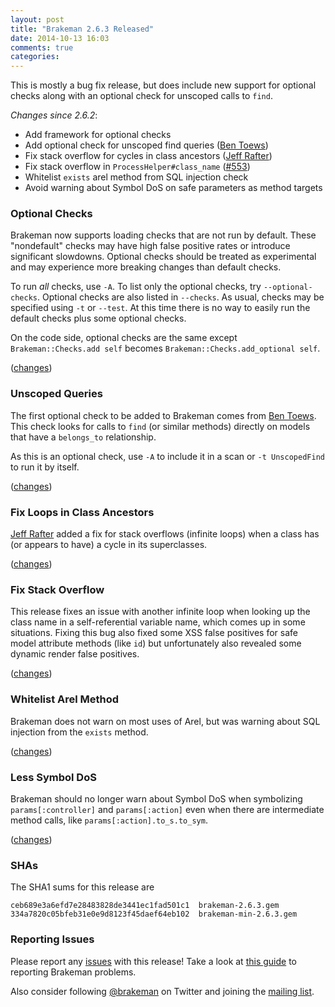 ```yaml
---
layout: post
title: "Brakeman 2.6.3 Released"
date: 2014-10-13 16:03
comments: true
categories: 
---
```


This is mostly a bug fix release, but does include new support for optional checks along with an optional check for unscoped calls to `find`.

_Changes since 2.6.2_:

 * Add framework for optional checks
 * Add optional check for unscoped find queries ([Ben Toews](https://github.com/mastahyeti))
 * Fix stack overflow for cycles in class ancestors ([Jeff Rafter](https://github.com/jeffrafter))
 * Fix stack overflow in `ProcessHelper#class_name` ([#553](https://github.com/presidentbeef/brakeman/issues/553))
 * Whitelist `exists` arel method from SQL injection check
 * Avoid warning about Symbol DoS on safe parameters as method targets

### Optional Checks

Brakeman now supports loading checks that are not run by default. These "nondefault" checks may have high false positive rates or introduce significant slowdowns. Optional checks should be treated as experimental and may experience more breaking changes than default checks.

To run *all* checks, use `-A`. To list only the optional checks, try `--optional-checks`. Optional checks are also listed in `--checks`. As usual, checks may be specified using `-t` or `--test`. At this time there is no way to easily run the default checks plus some optional checks.

On the code side, optional checks are the same except `Brakeman::Checks.add self` becomes `Brakeman::Checks.add_optional self`.

([changes](https://github.com/presidentbeef/brakeman/pull/555))

### Unscoped Queries

The first optional check to be added to Brakeman comes from [Ben Toews](https://github.com/mastahyeti). This check looks for calls to `find` (or similar methods) directly on models that have a `belongs_to` relationship.

As this is an optional check, use `-A` to include it in a scan or `-t UnscopedFind` to run it by itself.

([changes](https://github.com/presidentbeef/brakeman/pull/469))

### Fix Loops in Class Ancestors

[Jeff Rafter](https://github.com/jeffrafter) added a fix for stack overflows (infinite loops) when a class has (or appears to have) a cycle in its superclasses.

([changes](https://github.com/presidentbeef/brakeman/pull/543))

### Fix Stack Overflow

This release fixes an issue with another infinite loop when looking up the class name in a self-referential variable name, which comes up in some situations. Fixing this bug also fixed some XSS false positives for safe model attribute methods (like `id`) but unfortunately also revealed some dynamic render false positives.

([changes](https://github.com/presidentbeef/brakeman/pull/560))

### Whitelist Arel Method

Brakeman does not warn on most uses of Arel, but was warning about SQL injection from the `exists` method.

([changes](https://github.com/presidentbeef/brakeman/pull/566))

### Less Symbol DoS

Brakeman should no longer warn about Symbol DoS when symbolizing `params[:controller]` and `params[:action]` even when there are intermediate method calls, like `params[:action].to_s.to_sym`.

([changes](https://github.com/presidentbeef/brakeman/pull/564))

### SHAs

The SHA1 sums for this release are

    ceb689e3a6efd7e28483828de3441ec1fad501c1  brakeman-2.6.3.gem
    334a7820c05bfeb31e0e9d8123f45daef64eb102  brakeman-min-2.6.3.gem

### Reporting Issues

Please report any [issues](https://github.com/presidentbeef/brakeman/issues) with this release! Take a look at [this guide](https://github.com/presidentbeef/brakeman/wiki/How-to-Report-a-Brakeman-Issue) to reporting Brakeman problems.

Also consider following [@brakeman](https://twitter.com/brakeman) on Twitter and joining the [mailing list](http://brakemanscanner.org/contact/). 
